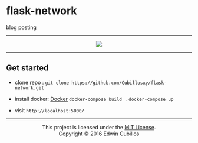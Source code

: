 # flask-network
blog posting

---

<p align="center">
  <a href="https://opensource.org/licenses/MIT" alt="License: MIT">
    <img src="https://img.shields.io/badge/License-MIT-yellow.svg?style=flat-square"/>
  </a>
</p>

---


## Get started

 - clone repo : `git clone https://github.com/Cubillosxy/flask-network.git`
 - install docker: [Docker](https://www.docker.com/get-started)
 `docker-compose build .`
 `docker-compose up`
 
 - visit `http://localhost:5000/ `
 
 ----

<p align="center">This project is licensed under the  <a href='https://opensource.org/licenses/MIT' target="_blank">MIT License</a>.</br>
Copyright &copy; 2016 Edwin Cubillos</p>